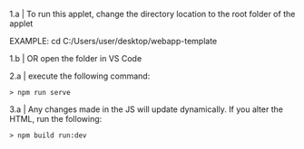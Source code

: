 1.a | To run this applet, change the directory location to the root folder of the applet 

EXAMPLE: cd C:/Users/user/desktop/webapp-template

1.b | OR open the folder in VS Code

2.a | execute the following command:

    > npm run serve

3.a | Any changes made in the JS will update dynamically.
      If you alter the HTML, run the following:

    > npm build run:dev

